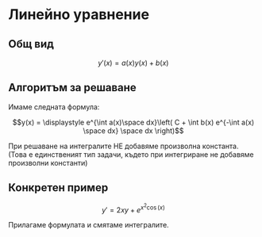 # Линейно уравнение

## Общ вид

$$y'(x) = a(x)y(x) + b(x)$$

## Алгоритъм за решаване

Имаме следната формула:

$$y(x) = \displaystyle e^{\int a(x)\space dx}\left( C + \int b(x) e^{-\int a(x) \space dx} \space dx \right)$$

При решаване на интегралите НЕ добавяме произволна константа. (Това е единственият тип задачи, където при интегриране не добавяме произволни константи)

## Конкретен пример

$$y' = 2xy + e^{x^2 \cos(x)}$$

Прилагаме формулата и смятаме интегралите.
